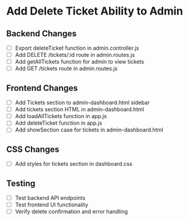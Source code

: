 # Add Delete Ticket Ability to Admin

## Backend Changes
- [ ] Export deleteTicket function in admin.controller.js
- [ ] Add DELETE /tickets/:id route in admin.routes.js
- [ ] Add getAllTickets function for admin to view tickets
- [ ] Add GET /tickets route in admin.routes.js

## Frontend Changes
- [ ] Add Tickets section to admin-dashboard.html sidebar
- [ ] Add tickets section HTML in admin-dashboard.html
- [ ] Add loadAllTickets function in app.js
- [ ] Add deleteTicket function in app.js
- [ ] Add showSection case for tickets in admin-dashboard.html

## CSS Changes
- [ ] Add styles for tickets section in dashboard.css

## Testing
- [ ] Test backend API endpoints
- [ ] Test frontend UI functionality
- [ ] Verify delete confirmation and error handling

